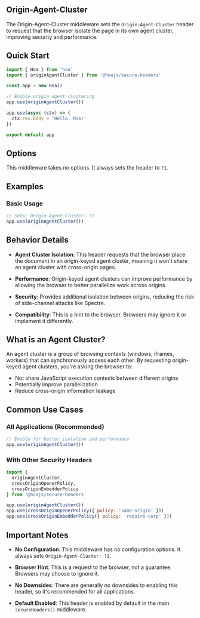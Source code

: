## Origin-Agent-Cluster

The Origin-Agent-Cluster middleware sets the `Origin-Agent-Cluster` header to request that the browser isolate the page in its own agent cluster, improving security and performance.

## Quick Start

```js
import { Hoa } from 'hoa'
import { originAgentCluster } from '@hoajs/secure-headers'

const app = new Hoa()

// Enable origin agent clustering
app.use(originAgentCluster())

app.use(async (ctx) => {
  ctx.res.body = 'Hello, Hoa!'
})

export default app
```

## Options

This middleware takes no options. It always sets the header to `?1`.

## Examples

### Basic Usage

```js
// Sets: Origin-Agent-Cluster: ?1
app.use(originAgentCluster())
```

## Behavior Details

- **Agent Cluster Isolation**: This header requests that the browser place the document in an origin-keyed agent cluster, meaning it won't share an agent cluster with cross-origin pages.

- **Performance**: Origin-keyed agent clusters can improve performance by allowing the browser to better parallelize work across origins.

- **Security**: Provides additional isolation between origins, reducing the risk of side-channel attacks like Spectre.

- **Compatibility**: This is a hint to the browser. Browsers may ignore it or implement it differently.

## What is an Agent Cluster?

An agent cluster is a group of browsing contexts (windows, iframes, workers) that can synchronously access each other. By requesting origin-keyed agent clusters, you're asking the browser to:
- Not share JavaScript execution contexts between different origins
- Potentially improve parallelization
- Reduce cross-origin information leakage

## Common Use Cases

### All Applications (Recommended)

```js
// Enable for better isolation and performance
app.use(originAgentCluster())
```

### With Other Security Headers

```js
import { 
  originAgentCluster,
  crossOriginOpenerPolicy,
  crossOriginEmbedderPolicy 
} from '@hoajs/secure-headers'

app.use(originAgentCluster())
app.use(crossOriginOpenerPolicy({ policy: 'same-origin' }))
app.use(crossOriginEmbedderPolicy({ policy: 'require-corp' }))
```

## Important Notes

- **No Configuration**: This middleware has no configuration options. It always sets `Origin-Agent-Cluster: ?1`.

- **Browser Hint**: This is a request to the browser, not a guarantee. Browsers may choose to ignore it.

- **No Downsides**: There are generally no downsides to enabling this header, so it's recommended for all applications.

- **Default Enabled**: This header is enabled by default in the main `secureHeaders()` middleware.
